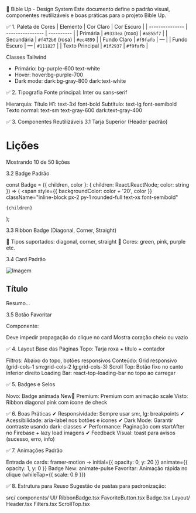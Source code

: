 📖 Bible Up - Design System
Este documento define o padrão visual, componentes reutilizáveis e boas práticas para o projeto Bible Up.

✅ 1. Paleta de Cores
| Elemento        | Cor Claro        | Cor Escuro |
| --------------- | ---------------- | ---------- |
| Primária        | `#9333ea` (roxo) | `#a855f7`  |
| Secundária      | `#f472b6` (rosa) | `#ec4899`  |
| Fundo Claro     | `#f9fafb`        | —          |
| Fundo Escuro    | —                | `#111827`  |
| Texto Principal | `#1f2937`        | `#f9fafb`  |

Classes Tailwind
- Primário: bg-purple-600 text-white
- Hover: hover:bg-purple-700
- Dark mode: dark:bg-gray-800 dark:text-white

✅ 2. Tipografia
Fonte principal: Inter ou sans-serif

Hierarquia:
Título H1: text-3xl font-bold
Subtítulo: text-lg font-semibold
Texto normal: text-sm text-gray-600 dark:text-gray-400

✅ 3. Componentes Reutilizáveis
3.1 Tarja Superior (Header padrão)

<div className="bg-purple-600 py-6 px-4 sm:px-6 lg:px-8">
  <div className="max-w-7xl mx-auto flex flex-col sm:flex-row sm:items-center justify-between gap-4">
    <div>
      <div className="flex items-center gap-3 mb-1">
        <BookOpen className="text-white w-7 h-7" />
        <h1 className="text-3xl font-bold text-white">Lições</h1>
      </div>
      <p className="text-white/80 text-sm">
        Mostrando 10 de 50 lições
      </p>
    </div>
  </div>
</div>

3.2 Badge Padrão

const Badge = ({ children, color }: { children: React.ReactNode; color: string }) => (
  <span
    style={{ backgroundColor: color + '20', color }}
    className="inline-block px-2 py-1 rounded-full text-xs font-semibold"
  >
    {children}
  </span>
);

3.3 Ribbon Badge (Diagonal, Corner, Straight)

<RibbonBadge text="Visto" type="diagonal" color="pink" icon />

📌 Tipos suportados: diagonal, corner, straight
📌 Cores: green, pink, purple etc.

3.4 Card Padrão

<article className="relative rounded-lg bg-white dark:bg-gray-800 shadow-md overflow-hidden flex flex-col">
  <img src="..." alt="Imagem" className="h-48 w-full object-cover" />
  <div className="p-4">
    <h2 className="text-lg font-semibold text-purple-700 mb-2">Título</h2>
    <p className="text-sm text-gray-600 dark:text-gray-400 line-clamp-2">Resumo...</p>
  </div>
</article>

3.5 Botão Favoritar

Componente: <FavoriteButton />

Deve impedir propagação do clique no card
Mostra coração cheio ou vazio

✅ 4. Layout Base das Páginas
Topo: Tarja roxa + título + contador

Filtros: Abaixo do topo, botões responsivos
Conteúdo: Grid responsivo (grid-cols-1 sm:grid-cols-2 lg:grid-cols-3)
Scroll Top: Botão fixo no canto inferior direito
Loading Bar: react-top-loading-bar no topo ao carregar

✅ 5. Badges e Selos

Novo: Badge animada New🚀
Premium: <FaCrown /> Premium com animação scale
Visto: Ribbon diagonal pink com ícone de check

✅ 6. Boas Práticas
✔ Responsividade: Sempre usar sm:, lg: breakpoints
✔ Acessibilidade: aria-label nos botões e ícones
✔ Dark Mode: Garantir contraste usando dark: classes
✔ Performance: Paginação com startAfter no Firebase + lazy load imagens
✔ Feedback Visual: toast para avisos (sucesso, erro, info)

✅ 7. Animações Padrão

Entrada de cards: framer-motion → initial={{ opacity: 0, y: 20 }} animate={{ opacity: 1, y: 0 }}
Badge New: animate-pulse
Favoritar: Animação rápida no clique (whileTap={{ scale: 0.9 }})

✅ 8. Estrutura para Reuso
Sugestão de pastas para padronização:

src/
  components/
    UI/
      RibbonBadge.tsx
      FavoriteButton.tsx
      Badge.tsx
    Layout/
      Header.tsx
      Filters.tsx
      ScrollTop.tsx




